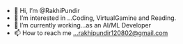 - 👋 Hi, I’m @RakhiPundir
- 👀 I’m interested in ...Coding, VirtualGamine and Reading.
- 🌱 I’m currently working...as an AI/ML Developer
- 📫 How to reach me ...rakhipundir120802@gmail.com

<!---
RakhiPundir/RakhiPundir is a ✨ special ✨ repository because its `README.md` (this file) appears on your GitHub profile.
You can click the Preview link to take a look at your changes.
--->
